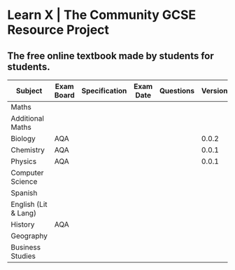 # Learn X | The Community GCSE Resource Project

## The free online textbook made by students for students.

| Subject              | Exam Board | Specification | Exam Date | Questions | Version |
| -------------------- | ---------- | ------------- | --------- | --------- | ------- |
| Maths                |            |               |           |           |         |
| Additional Maths     |            |               |           |           |         |
| Biology              | AQA        |               |           |           | 0.0.2   |
| Chemistry            | AQA        |               |           |           | 0.0.1   |
| Physics              | AQA        |               |           |           | 0.0.1   |
| Computer Science     |            |               |           |           |         |
| Spanish              |            |               |           |           |         |
| English (Lit & Lang) |            |               |           |           |         |
| History              | AQA        |               |           |           |         |
| Geography            |            |               |           |           |         |
| Business Studies     |            |               |           |           |         |

